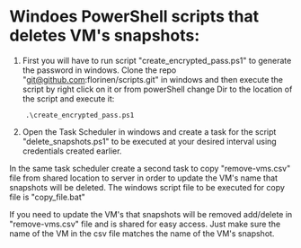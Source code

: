 # Windoes PowerShell scripts that deletes VM's snapshots:

1. First you will have to run script "create_encrypted_pass.ps1" to generate the password in windows.
Clone the repo "git@github.com:florinen/scripts.git" in windows and then execute the script by right click on it or from powerShell change Dir to the location of the script and execute it:
```
    .\create_encrypted_pass.ps1
```
2. Open the Task Scheduler in windows and create a task for the script "delete_snapshots.ps1" to be executed at your desired interval using credentials created earlier.

In the same task scheduler create a second task to copy "remove-vms.csv" file from shared location to server in order to update the VM's name that snapshots will be deleted.
The windows script file to be executed for copy file is "copy_file.bat"

If you need to update the VM's that snapshots will be removed add/delete in "remove-vms.csv" file and is shared for easy access.
Just make sure the name of the VM in the csv file matches the name of the VM's snapshot.








